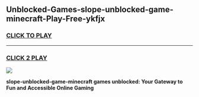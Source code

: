 
## Unblocked-Games-slope-unblocked-game-minecraft-Play-Free-ykfjx
<h3>
<a href="https://premium76.site?title=slope-unblocked-game-minecraft&ref=18A1">CLICK TO PLAY</a></h3>
<hr>

<h3>
<a href="https://premium76.site?title=slope-unblocked-game-minecraft&ref=18A1">CLICK 2 PLAY</a>
  
</h3>

<a href="https://premium76.site?title=slope-unblocked-game-minecraft&ref=18A1"><img src="https://clearcache.store/games.png"></a>


**slope-unblocked-game-minecraft games unblocked: Your Gateway to Fun and Accessible Online Gaming**
